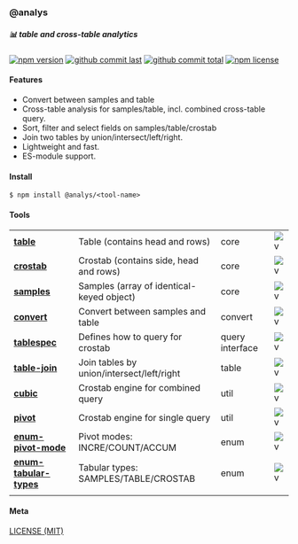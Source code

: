 ### @analys

##### :bar_chart: table and cross-table analytics

[![npm version][badge-npm-version]][url-npm]
[![github commit last][badge-github-last-commit]][url-github]
[![github commit total][badge-github-commit-count]][url-github]
[![npm license][badge-npm-license]][url-npm]

[//]: <> (Shields)
[badge-npm-version]: https://flat.badgen.net/npm/v/@analys/table
[badge-npm-license]: https://flat.badgen.net/npm/license/@analys/table
[badge-github-last-commit]: https://flat.badgen.net/github/last-commit/hoyeungw/analys
[badge-github-commit-count]: https://flat.badgen.net/github/commits/hoyeungw/analys

[//]: <> (Link)
[url-github]: https://github.com/hoyeungw/analys
[url-npm]: https://npmjs.org/package/@analys/vector

#### Features

- Convert between samples and table
- Cross-table analysis for samples/table, incl. combined cross-table query.
- Sort, filter and select fields on samples/table/crostab
- Join two tables by union/intersect/left/right.
- Lightweight and fast.
- ES-module support.

#### Install

```console
$ npm install @analys/<tool-name>
```

#### Tools
|                                                        |                                           |                 |                            |
| ------------------------------------------------------ | ----------------------------------------- | --------------- |--------------------------- |
| [**table**](packages/core/table)                            | Table (contains head and rows)            | core            |![v][table-dm]              |
| [**crostab**](packages/core/crostab)                        | Crostab (contains side, head and rows)    | core            |![v][crostab-dm]            |
| [**samples**](packages/core/samples)                        | Samples (array of identical-keyed object) | core            |![v][samples-dm]            |
| [**convert**](packages/core/convert)                        | Convert between samples and table         | convert         |![v][convert-dm]            |
| [**tablespec**](packages/structs/tablespec)                    | Defines how to query for crostab          | query interface |![v][tablespec-dm]          |
| [**table-join**](archive/table-join)                  | Join tables by union/intersect/left/right | table           |![v][table-join-dm]         |
| [**cubic**](archive/cubic)                         | Crostab engine for combined query         | util            |![v][cubic-dm]              |
| [**pivot**](archive/pivot)                         | Crostab engine for single query           | util            |![v][pivot-dm]              |
| [**enum-pivot-mode**](packages/constants/enum-pivot-mode)       | Pivot modes: INCRE/COUNT/ACCUM            | enum            |![v][enum-pivot-mode-dm]    |
| [**enum-tabular-types**](packages/constants/enum-tabular-types) | Tabular types: SAMPLES/TABLE/CROSTAB      | enum            |![v][enum-tabular-types-dm] |
|                                                        |                                           |                 |                            |

[//]: <> (Local routes)
[table-dm]:              https://flat.badgen.net/npm/dm/@analys/table
[crostab-dm]:            https://flat.badgen.net/npm/dm/@analys/crostab
[samples-dm]:            https://flat.badgen.net/npm/dm/@analys/samples
[convert-dm]:            https://flat.badgen.net/npm/dm/@analys/convert
[tablespec-dm]:          https://flat.badgen.net/npm/dm/@analys/tablespec
[table-join-dm]:         https://flat.badgen.net/npm/dm/@analys/table-join
[cubic-dm]:              https://flat.badgen.net/npm/dm/@analys/cubic
[pivot-dm]:              https://flat.badgen.net/npm/dm/@analys/pivot
[enum-pivot-mode-dm]:    https://flat.badgen.net/npm/dm/@analys/enum-pivot-mode
[enum-tabular-types-dm]: https://flat.badgen.net/npm/dm/@analys/enum-tabular-types

#### Meta
[LICENSE (MIT)](LICENSE)
